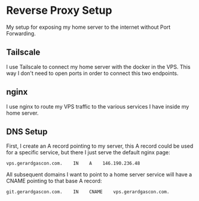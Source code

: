 # Reverse Proxy Setup

My setup for exposing my home server to the internet without Port Forwarding.

## Tailscale

I use Tailscale to connect my home server with the docker in the VPS. This way I don't need to open ports in order to
connect this two endpoints.

## nginx

I use nginx to route my VPS traffic to the various services I have inside my home server.

## DNS Setup

First, I create an A record pointing to my server, this A record could be used for a specific service, but there I just
serve the default nginx page:

```
vps.gerardgascon.com.    IN    A    146.190.236.48
```

All subsequent domains I want to point to a home server service will have a CNAME pointing to that base A record:

```
git.gerardgascon.com.    IN    CNAME    vps.gerardgascon.com.
```